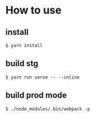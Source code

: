 # How to use

## install
```
$ yarn install
```

## build stg
```
$ yarn run serve -- --inline
```

## build prod mode
```
$ ./node_modules/.bin/webpack -p
```
